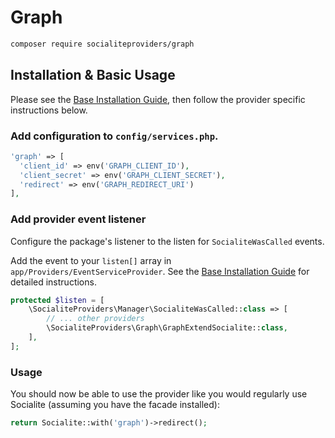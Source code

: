 # Graph

```bash
composer require socialiteproviders/graph
```

## Installation & Basic Usage

Please see the [Base Installation Guide](https://socialiteproviders.com/usage/), then follow the provider specific instructions below.

### Add configuration to `config/services.php`.

```php
'graph' => [    
  'client_id' => env('GRAPH_CLIENT_ID'),  
  'client_secret' => env('GRAPH_CLIENT_SECRET'),  
  'redirect' => env('GRAPH_REDIRECT_URI') 
],
```

### Add provider event listener

Configure the package's listener to the listen for `SocialiteWasCalled` events. 

Add the event to your `listen[]` array  in `app/Providers/EventServiceProvider`. See the [Base Installation Guide](https://socialiteproviders.com/usage/) for detailed instructions.

```php
protected $listen = [
    \SocialiteProviders\Manager\SocialiteWasCalled::class => [
        // ... other providers
        \SocialiteProviders\Graph\GraphExtendSocialite::class,
    ],
];
```

### Usage

You should now be able to use the provider like you would regularly use Socialite (assuming you have the facade installed):

```php
return Socialite::with('graph')->redirect();
```
